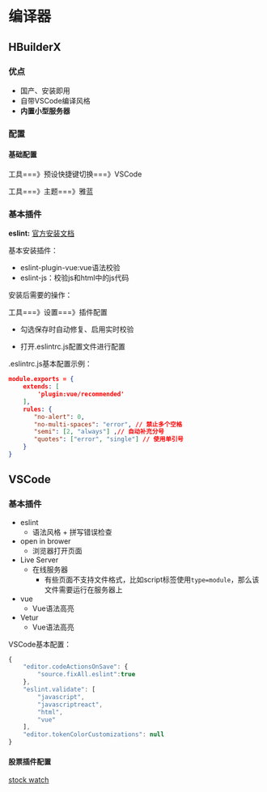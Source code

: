 # 编译器

## HBuilderX

### 优点

- 国产、安装即用
- 自带VSCode编译风格
- **内置小型服务器**

### 配置

#### 基础配置

工具===》预设快捷键切换===》VSCode

工具===》主题===》雅蓝

### 基本插件

**eslint:**  [官方安装文档](https://ask.dcloud.net.cn/article/36064)

基本安装插件：

- eslint-plugin-vue:vue语法校验
- eslint-js：校验js和html中的js代码

安装后需要的操作：

工具===》设置===》插件配置

- 勾选保存时自动修复、启用实时校验

- 打开.eslintrc.js配置文件进行配置

.eslintrc.js基本配置示例：

```json
module.exports = {  
    extends: [  
        'plugin:vue/recommended'  
    ],  
    rules: {  
       "no-alert": 0,  
       "no-multi-spaces": "error", // 禁止多个空格   
       "semi": [2, "always"] ,// 自动补充分号  
       "quotes": ["error", "single"] // 使用单引号  
    }  
}
```

## VSCode

### 基本插件

- eslint
  - 语法风格 + 拼写错误检查
- open in brower
  - 浏览器打开页面
- Live Server
  - 在线服务器
    - 有些页面不支持文件格式，比如script标签使用`type=module`，那么该文件需要运行在服务器上
- vue
  - Vue语法高亮
- Vetur
  - Vue语法高亮

VSCode基本配置：

```javascript
{
    "editor.codeActionsOnSave": {
        "source.fixAll.eslint":true
    },
    "eslint.validate": [
        "javascript",
        "javascriptreact",
        "html",
        "vue"
    ],
    "editor.tokenColorCustomizations": null
}
```



#### 股票插件配置

[stock watch](https://blog.csdn.net/qq_42374676/article/details/107517371)

